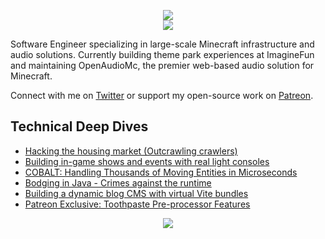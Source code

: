 <p align="center">
  <img src="https://github.com/user-attachments/assets/992b629e-6f18-4053-8b9e-2cf63ea2387e">
  <br />
  <a href="https://patreon.com/mindgamesnl"><img src="https://img.shields.io/endpoint.svg?url=https%3A%2F%2Fshieldsio-patreon.vercel.app%2Fapi%3Fusername%3Dmindgamesnl%26type%3Dpatrons&style=for-the-badge" /></a>
</p>

Software Engineer specializing in large-scale Minecraft infrastructure and audio solutions. Currently building theme park experiences at ImagineFun and maintaining OpenAudioMc, the premier web-based audio solution for Minecraft.

Connect with me on [Twitter](https://twitter.com/Mindgamesnl) or support my open-source work on [Patreon](https://www.patreon.com/mindgamesnl).

## Technical Deep Dives
- [Hacking the housing market (Outcrawling crawlers)](https://mats.coffee/blog/hacking-the-housing-market)
- [Building in-game shows and events with real light consoles](https://mats.coffee/blog/block-art-with-artnet)
- [COBALT: Handling Thousands of Moving Entities in Microseconds](https://imaginefun.notion.site/COBALT-Our-in-house-entity-engine-f4173d32ce9c4af48943d60495f5f268)
- [Bodging in Java - Crimes against the runtime](https://mats.coffee/blog/bodging-in-java)
- [Building a dynamic blog CMS with virtual Vite bundles](https://mats.coffee/blog/building-a-blog)
- [Patreon Exclusive: Toothpaste Pre-processor Features](https://www.patreon.com/posts/57791777)

<p align="center">
<img align="center" src="https://github-readme-streak-stats.herokuapp.com/?user=Mindgamesnl&theme=dark" />
</p>
